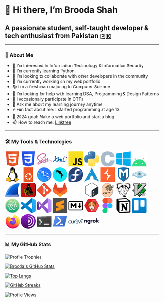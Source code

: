 # 👋 Hi there, I’m Brooda Shah
## A passionate student, self-taught developer & tech enthusiast from Pakistan 🇵🇰

<!---
broodashah/broodashah is a ✨ special ✨ repository because its README.md (this file) appears on your GitHub profile.
--->

---

###  🚀 About Me

- 👀 I’m interested in Information Technology & Information Security
- 🌱 I’m currently learning Python
- 💞️ I’m looking to collaborate with other developers in the community
- 🔭 I’m currently working on my web portfolio
- 📚 I'm a freshman majoring in Computer Science
- 🤔 I’m looking for help with learning DSA, Programming & Design Patterns
- 🚩 I occasionally participate in CTFs
- 💬 Ask me about my learning journey anytime
- ⚡ Fun fact about me: I started programming  at age 13
- 🥅 2024 goal: Make a web portfolio and start a blog
- 📫 How to reach me: [Linktree](https://linktr.ee/broodashah "Linktree")

---

### 🛠 My Tools & Technologies

![HTML](assets/html.png "HTML") ![CSS](assets/css.png "CSS") ![SASS](assets/sass.png "SASS") ![XML](assets/xml.png "XML") ![JavaScript](assets/javascript.png "JavaScript") ![Python](assets/python.png "Python") ![C](assets/c.png "C") ![Windows](assets/windows.png "Windows") ![Android](assets/android.png "Android") ![Linux](assets/linux.png "Linux") ![Ubuntu Linux](assets/ubuntu_linux.png "Ubuntu Linux") ![Kali Linux](assets/kali_linux.png "Kali Linux") ![Parrot Linux](assets/parrot_linux.png "Parrot Linux") ![Fedora Linux](assets/fedora_linux.png "Fedora Linux") ![Arch Linux](assets/arch_linux.png "Arch Linux") ![Burp Suite](assets/burp_suite.png "Burp Suite") ![Metasploit Framework](assets/metasploit_framework.png "Metasploit Framework") ![Nmap](assets/nmap.png "Nmap") ![Wireshark](assets/wireshark.png "Wireshark") ![John the Ripper](assets/john_the_ripper.png "John the Ripper") ![Git](assets/git.png "Git") ![GitLab](assets/gitlab.png "GitLab") ![GitHub](assets/github.png "GitHub") ![Bash](assets/bash.png "Bash") ![GCC](assets/gcc.png "GCC") ![GNU](assets/gnu.png "GNU") ![Vim](assets/vim.png "Vim") ![Atom](assets/atom.png "Atom") ![VS Code](assets/vs_code.png "VS Code") ![Visual Studio](assets/visual_studio.png "Visual Studio") ![Sublime Text](assets/sublime_text.png "Sublime Text") ![Markdown](assets/markdown.png "Markdown") ![Scout App](assets/scout_app.png "Scout App") ![Figma](assets/figma.png "Figma") ![Notion](assets/notion.png "Notion") ![Trello](assets/trello.png "Trello") ![Firefox](assets/firefox.png "Firefox") ![Tor](assets/tor.png "Tor") ![Windows Terminal](assets/windows_terminal.png "Windows Terminal") ![Powershell](assets/powershell.png "Powershell") ![Curl](assets/curl.png "Curl") ![Ngrok](assets/ngrok.png "Ngrok")

---

### 📊 My GitHub Stats

[![Profile Trophies](https://github-profile-trophy.vercel.app/?username=broodashah&column=8&no-frame=true&theme=onedark)](https://github.com/ryo-ma/github-profile-trophy)

[![Brooda's GitHub Stats](https://github-readme-stats.vercel.app/api?username=broodashah&card_width=500&show_icons=true&hide_border=true&theme=onedark)](https://github.com/anuraghazra/github-readme-stats)

[![Top Langs](https://github-readme-stats.vercel.app/api/top-langs/?username=broodashah&card_width=500&layout=compact&hide_border=true&theme=onedark)](https://github.com/anuraghazra/github-readme-stats)

[![GitHub Streaks](https://streak-stats.demolab.com?user=broodashah&theme=onedark&hide_border=true&date_format=M%20j%5B%2C%20Y%5D&card_width=500)](https://git.io/streak-stats)

![Profile Views](https://komarev.com/ghpvc/?username=broodashah&color=E06C73&style=for-the-badge)
